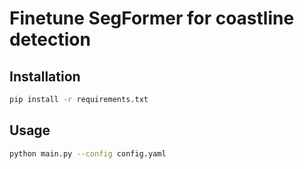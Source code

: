 # Finetune SegFormer for coastline detection


## Installation


```bash
pip install -r requirements.txt
```

## Usage

```bash
python main.py --config config.yaml
```

